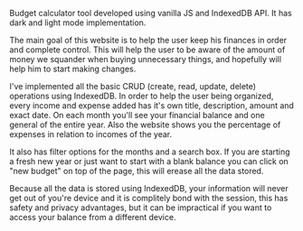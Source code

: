 Budget calculator tool developed using vanilla JS and IndexedDB API. It has dark and light mode implementation.

The main goal of this website is to help the user keep his finances in order and complete control. This will help the user to be aware of the amount of money we squander when buying unnecessary things, and hopefully will help him to start making changes.

I've implemented all the basic CRUD (create, read, update, delete) operations using IndexedDB. In order to help the user being organized, every income and expense added has it's own title, description, amount and exact date. On each month you'll see your financial balance and one general of the entire year. Also the website shows you the percentage of expenses in relation to incomes of the year.

It also has filter options for the months and a search box. If you are starting a fresh new year or just want to start with a blank balance you can click on "new budget" on top of the page, this will erease all the data stored.

Because all the data is stored using IndexedDB, your information will never get out of you're device and it is complitely bond with the session, this has safety and privacy advantages, but it can be impractical if you want to access your balance from a different device.


